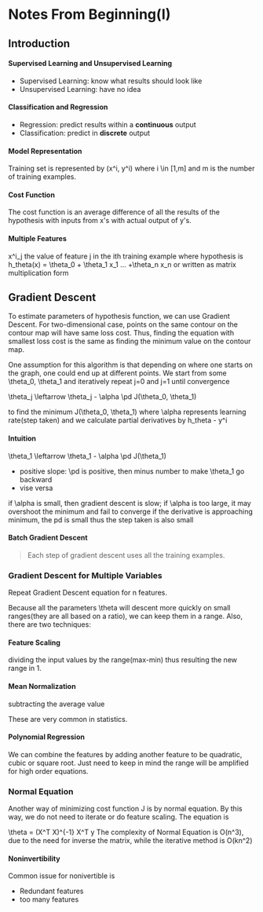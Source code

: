 # Notes From Beginning(I)
## Introduction

#### Supervised Learning and Unsupervised Learning 
* Supervised Learning: know what results should look like 
* Unsupervised Learning: have no idea 

#### Classification and Regression 
* Regression: predict results within a **continuous** output 
* Classification: predict in **discrete** output 

#### Model Representation
Training set is represented by (x^i, y^i) where i \in [1,m] and m is the number of training examples.

#### Cost Function 
The cost function is an average difference of all the results of the hypothesis with inputs from x's with actual output of y's. 

#### Multiple Features
x^i_j the value of feature j in the ith training example 
where hypothesis is 
h_theta(x) = \theta_0 + \theta_1 x_1 ... +\theta_n x_n
or written as matrix multiplication form

## Gradient Descent 
To estimate parameters of hypothesis function, we can use Gradient Descent. For two-dimensional case, points on the same contour on the contour map will have same loss cost. Thus, finding the equation with smallest loss cost is the same as finding the minimum value on the contour map. 

One assumption for this algorithm is that depending on where one starts on the graph, one could end up at different points. We start from some \theta_0, \theta_1 and iteratively repeat j=0 and j=1 until convergence

\theta_j \leftarrow \theta_j - \alpha \pd J(\theta_0, \theta_1)
 
to find the minimum J(\theta_0, \theta_1) where \alpha represents learning rate(step taken) and we calculate partial derivatives by h_theta - y^i 

#### Intuition 
\theta_1 \leftarrow \theta_1 - \alpha \pd J(\theta_1)
* positive slope: \pd is positive, then minus number to make \theta_1 go backward 
* vise versa

if \alpha is small, then gradient descent is slow;
if \alpha is too large, it may overshoot the minimum and fail to converge
if the derivative is approaching minimum, the pd is small thus the step taken is also small 

#### Batch Gradient Descent 
>Each step of gradient descent uses all the training examples.

### Gradient Descent for Multiple Variables 
Repeat Gradient Descent equation for n features. 

Because all the parameters \theta will descent more quickly on small ranges(they are all based on a ratio), we can keep them in a range. Also, there are two techniques:

#### Feature Scaling 
dividing the input values by the range(max-min) thus resulting the new range in 1.  
#### Mean Normalization 
subtracting the average value 

These are very common in statistics. 

#### Polynomial Regression 
We can combine the features by adding another feature to be quadratic, cubic or square root. Just need to keep in mind the range will be amplified for high order equations. 

### Normal Equation 
Another way of minimizing cost function J is by normal equation. By this way, we do not need to iterate or do feature scaling. 
The equation is 

\theta = (X^T X)^{-1} X^T y
The complexity of Normal Equation is O(n^3), due to the need for inverse the matrix, while the iterative method is O(kn^2)

#### Noninvertibility 
Common issue for nonivertible is 
* Redundant features 
* too many features 
